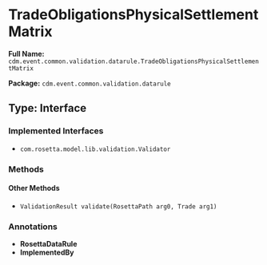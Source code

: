 # TradeObligationsPhysicalSettlementMatrix

**Full Name:** `cdm.event.common.validation.datarule.TradeObligationsPhysicalSettlementMatrix`

**Package:** `cdm.event.common.validation.datarule`

## Type: Interface

### Implemented Interfaces

- `com.rosetta.model.lib.validation.Validator`

### Methods

#### Other Methods

- `ValidationResult validate(RosettaPath arg0, Trade arg1)`

### Annotations

- **RosettaDataRule**
- **ImplementedBy**

